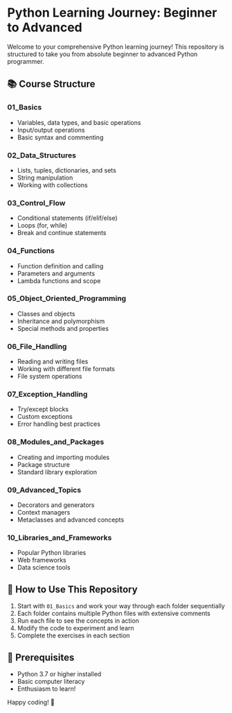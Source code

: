 # Python Learning Journey: Beginner to Advanced

Welcome to your comprehensive Python learning journey! This repository is structured to take you from absolute beginner to advanced Python programmer.

## 📚 Course Structure

### 01_Basics
- Variables, data types, and basic operations
- Input/output operations
- Basic syntax and commenting

### 02_Data_Structures
- Lists, tuples, dictionaries, and sets
- String manipulation
- Working with collections

### 03_Control_Flow
- Conditional statements (if/elif/else)
- Loops (for, while)
- Break and continue statements

### 04_Functions
- Function definition and calling
- Parameters and arguments
- Lambda functions and scope

### 05_Object_Oriented_Programming
- Classes and objects
- Inheritance and polymorphism
- Special methods and properties

### 06_File_Handling
- Reading and writing files
- Working with different file formats
- File system operations

### 07_Exception_Handling
- Try/except blocks
- Custom exceptions
- Error handling best practices

### 08_Modules_and_Packages
- Creating and importing modules
- Package structure
- Standard library exploration

### 09_Advanced_Topics
- Decorators and generators
- Context managers
- Metaclasses and advanced concepts

### 10_Libraries_and_Frameworks
- Popular Python libraries
- Web frameworks
- Data science tools

## 🎯 How to Use This Repository

1. Start with `01_Basics` and work your way through each folder sequentially
2. Each folder contains multiple Python files with extensive comments
3. Run each file to see the concepts in action
4. Modify the code to experiment and learn
5. Complete the exercises in each section

## 🔗 Prerequisites

- Python 3.7 or higher installed
- Basic computer literacy
- Enthusiasm to learn!

Happy coding! 🐍
